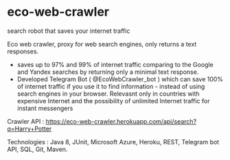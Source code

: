 # eco-web-crawler
 search robot that saves your internet traffic

Eco web crawler, proxy for web search engines, only returns a text responses.
* saves up to 97% and 99% of internet traffic comparing to the Google and Yandex searches by returning only a minimal text response.
* Developed Telegram Bot ( @EcoWebCrawler_bot ) which can save 100% of internet traffic if you use it to find information - instead of
  using search engines in your browser. Relevasnt only in countries with expensive Internet and the possibility of unlimited Internet traffic for
  instant messengers

Crawler API : https://eco-web-crawler.herokuapp.com/api/search?q=Harry+Potter

Technologies : Java 8, JUnit, Microsoft Azure, Heroku, REST, Telegram bot API, SQL, Git, Maven.
